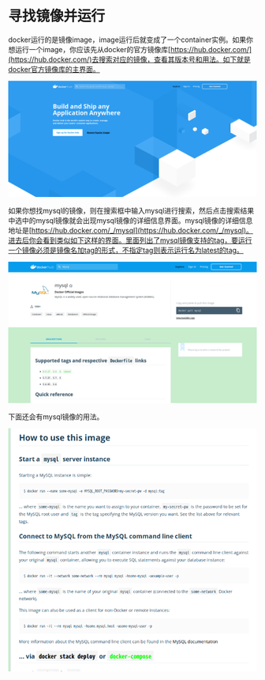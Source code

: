 # 寻找镜像并运行

docker运行的是镜像image，image运行后就变成了一个container实例。如果你想运行一个image，你应该先从docker的官方镜像库[https://hub.docker.com/](https://hub.docker.com/)去搜索对应的镜像，查看其版本号和用法。如下就是docker官方镜像库的主界面。

![hub.docker](image/hub.docker.png)

如果你想找mysql的镜像，则在搜索框中输入mysql进行搜索，然后点击搜索结果中选中的mysql镜像就会出现mysql镜像的详细信息界面。mysql镜像的详细信息地址是[https://hub.docker.com/_/mysql](https://hub.docker.com/_/mysql)。进去后你会看到类似如下这样的界面。里面列出了mysql镜像支持的tag，要运行一个镜像必须是镜像名加tag的形式，不指定tag则表示运行名为latest的tag。

![mysql](image/005.png)

下面还会有mysql镜像的用法。

![mysql](image/006.png)


